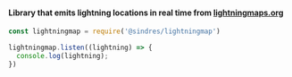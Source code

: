 #### Library that emits lightning locations in real time from [lightningmaps.org](https://www.lightningmaps.org)


```javascript
const lightningmap = require('@sindres/lightningmap')

lightningmap.listen((lightning) => {
  console.log(lightning);
})
```
